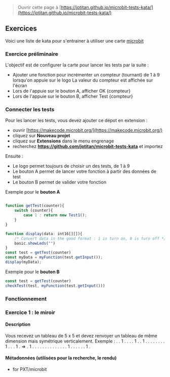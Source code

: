 
> Ouvrir cette page à [https://jotitan.github.io/microbit-tests-kata/](https://jotitan.github.io/microbit-tests-kata/)

## Exercices

Voici une liste de kata pour s'entrainer à utiliser une carte [microbit](https://makecode.microbit.org/)

### Exercice préliminaire

L'objectif est de configurer la carte pour lancer les tests par la suite : 
* Ajouter une fonction pour incrémenter un compteur (tournant) de 1 à 9 lorsqu'on appuie sur le logo
La valeur du compteur est affichée sur l'écran
* Lors de l'appuie sur le bouton A, afficher OK {compteur}
* Lors de l'appuie sur le bouton B, afficher Test {compteur}

### Connecter les tests

Pour les lancer les tests, vous devez ajouter ce dépot en extension : 
* ouvrir [https://makecode.microbit.org/](https://makecode.microbit.org/)
* cliquez sur **Nouveau projet**
* cliquez sur **Extensions** dans le menu engrenage
* recherchez **https://github.com/jotitan/microbit-tests-kata** et importez

Ensuite : 
* Le logo permet toujours de choisir un des tests, de 1 à 9
* Le bouton A permet de lancer votre fonction à partir des données de test
* Le bouton B permet de valider votre fonction

Exemple pour le **bouton A**
```Javascript

function getTest(counter){
    switch (counter){
        case 1 : return new Test1();
    }
}

function display(data: int16[][]){
    /* Convert data in the good format : 1 is turn on, 0 is turn off */
    basic.showLeds("")
}
const test = getTest(counter)
const myData = myFunction(test.getInput());
display(myData);
```

Exemple pour le **bouton B**
```Javascript
const test = getTest(counter)
checkTest(test, myFunction(test.getInput()))
``` 

### Fonctionnement

### Exercice 1 : le miroir

#### Description

Vous recevez un tableau de 5 x 5 et devez renvoyer un tableau de même dimension mais symétrique verticalement.
Exemple : 
. . 1 . .       . . 1 . . 
1 . . . .       . . . . 1
. . . 1 .   =>  . 1 . . . 
. . . . .       . . . . .
. 1 . . .       . . . 1 .


#### Métadonnées (utilisées pour la recherche, le rendu)

* for PXT/microbit
<script src="https://makecode.com/gh-pages-embed.js"></script><script>makeCodeRender("{{ site.makecode.home_url }}", "{{ site.github.owner_name }}/{{ site.github.repository_name }}");</script>
